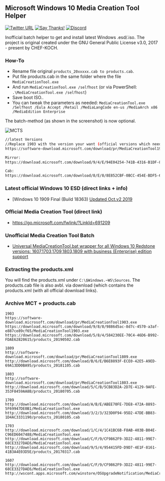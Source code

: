 ## Microsoft Windows 10 Media Creation Tool Helper

[![Twitter URL](https://img.shields.io/twitter/url/https/twitter.com/fold_left.svg?style=social&label=Follow%20%40CHEF-KOCH)](https://twitter.com/FZeven)
[![Say Thanks!](https://img.shields.io/badge/Say%20Thanks-!-1EAEDB.svg)](https://saythanks.io/to/CHEF-KOCH)
[![Discord](https://discordapp.com/api/guilds/204394292519632897/widget.png)](https://discord.me/NVinside)

Inofficial batch helper to get and install latest Windows .esd/.iso. The project is original created under the GNU General Public License v3.0, 2017 - present by CHEF-KOCH.


### How-To
* Rename file original `products_20xxxxx.cab to products.cab`.
* Put file products.cab in the same folder where the file `MediaCreationTool.exe`
* And run `MediaCreationTool.exe /selfhost` (or via PowerShell: `.\MediaCreationTool.exe /selfhost`)
* Save boot ISO..
* You can tweak the parameters as needed: `MediaCreationTool.exe /Selfhost /Eula Accept /Retail /MediaLangCode en-us /MediaArch x86 /MediaEdition Enterprise`

The batch-method (as shown in the screenshot) is now optional.

![MCTS](https://raw.githubusercontent.com/CHEF-KOCH/Microsoft-Windows-10-Media-Creation-Tool-Helper/master/.github/Screenshot.png)


```bash
//latest Versions
//Replace 1903 with the version your want (official versions which needs the batch file)
https://software-download.microsoft.com/download/pr/MediaCreationTool1903.exe

Mirror:
https://download.microsoft.com/download/9/4/E/94E04254-741B-4316-B1DF-8CAEDF2DF16C/Windows10Upgrade9252.exe

Cab:
https://download.microsoft.com/download/8/E/8/8E852CBF-0BCC-454E-BDF5-60443569617C/products_20190314.cab
```


### Latest official Windows 10 ESD (direct links + info)

* [Windows 10 1909 Final (Build 18363) [Updated Oct.v2 2019](https://gist.github.com/CHEF-KOCH/d8fac067aac466ce47cbdbcb6c0a7c10)

### Official Media Creation Tool (direct link)

* https://go.microsoft.com/fwlink/?LinkId=691209

### Unofficial Media Creation Tool Batch 

* [Universal MediaCreationTool.bat wrapper for all Windows 10 Redstone versions: 1607,1703,1709,1803,1809 with business (Enterprise) edition support](https://gist.github.com/AveYo/c74dc774a8fb81a332b5d65613187b15)

### Extracting the products.xml

You will find the products.xml under `C:\$Windows.~WS\Sources`. The products.cab file is also avbl. via download (which contains the products.xml (with all official download links).


### Archive MCT + products.cab

```
1903
https://software-download.microsoft.com/download/pr/MediaCreationTool1903.exe
https://download.microsoft.com/download/9/8/8/9886d5ac-8d7c-4570-a3af-e887ce89cf65/MediaCreationTool1903.exe
https://download.microsoft.com/download/5/8/4/584230EE-70C4-46D6-B992-FDAE62820615/products_20190502.cab

1809
http://software-download.microsoft.com/download/pr/MediaCreationTool1809.exe
http://download.microsoft.com/download/B/6/E/B6E8893F-ECE0-42E5-A9ED-69A13DD0BA95/products_20181105.cab

1803
http://software-download.microsoft.com/download/pr/MediaCreationTool1803.exe
http://download.microsoft.com/download/5/C/B/5CB83D2A-2D7E-4129-9AFE-353F8459AA8B/products_20180705.cab

1709
http://download.microsoft.com/download/A/B/E/ABEE70FE-7DE8-472A-8893-5F69947DE0B1/MediaCreationTool.exe
http://download.microsoft.com/download/3/2/3/323D0F94-95D2-47DE-BB83-1D4AC3331190/products_20180105.cab

1703
http://download.microsoft.com/download/1/C/4/1C41BC6B-F8AB-403B-B04E-C96ED6047488/MediaCreationTool.exe
http://download.microsoft.com/download/C/F/9/CF9862F9-3D22-4811-99E7-68CE3327DAE6/MediaCreationTool.exe
http://download.microsoft.com/download/9/5/4/954415FD-D9D7-4E1F-8161-41B3A4E03D5E/products_20170317.cab

1607
http://download.microsoft.com/download/C/F/9/CF9862F9-3D22-4811-99E7-68CE3327DAE6/MediaCreationTool.exe
http://wscont.apps.microsoft.com/winstore/OSUpgradeNotification/MediaCreationTool/prod/Products_20170116.cab
```
